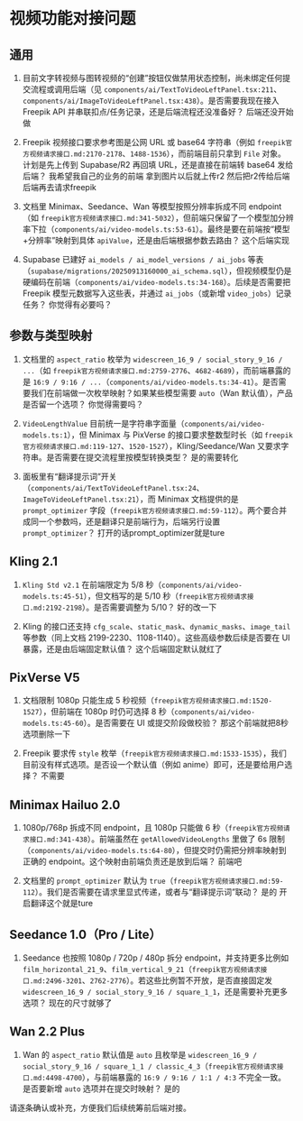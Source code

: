 # 视频功能对接问题

## 通用
1. 目前文字转视频与图转视频的“创建”按钮仅做禁用状态控制，尚未绑定任何提交流程或调用后端（见 `components/ai/TextToVideoLeftPanel.tsx:211`、`components/ai/ImageToVideoLeftPanel.tsx:438`）。是否需要我现在接入 Freepik API 并串联扣点/任务记录，还是后端流程还没准备好？
后端还没开始做 

2. Freepik 视频接口要求参考图是公网 URL 或 base64 字符串（例如 `freepik官方视频请求接口.md:2170-2178`、`1488-1536`），而前端目前只拿到 `File` 对象。计划是先上传到 Supabase/R2 再回填 URL，还是直接在前端转 base64 发给后端？
我希望我自己的业务的前端 拿到图片以后就上传r2 然后把r2传给后端 后端再去请求freepik

3. 文档里 Minimax、Seedance、Wan 等模型按照分辨率拆成不同 endpoint（如 `freepik官方视频请求接口.md:341-5032`），但前端只保留了一个模型加分辨率下拉（`components/ai/video-models.ts:53-61`）。最终是要在前端按“模型+分辨率”映射到具体 `apiValue`，还是由后端根据参数去路由？
这个后端实现



4. Supabase 已建好 `ai_models / ai_model_versions / ai_jobs` 等表（`supabase/migrations/20250913160000_ai_schema.sql`），但视频模型仍是硬编码在前端（`components/ai/video-models.ts:34-168`）。后续是否需要把 Freepik 模型元数据写入这些表，并通过 `ai_jobs`（或新增 `video_jobs`）记录任务？
你觉得有必要吗？

## 参数与类型映射
1. 文档里的 `aspect_ratio` 枚举为 `widescreen_16_9 / social_story_9_16 / ...`（如 `freepik官方视频请求接口.md:2759-2776`、`4682-4689`），而前端暴露的是 `16:9 / 9:16 / ...`（`components/ai/video-models.ts:34-41`）。是否需要我们在前端做一次枚举映射？如果某些模型需要 `auto`（Wan 默认值），产品是否留一个选项？
你觉得需要吗？


2. `VideoLengthValue` 目前统一是字符串字面量（`components/ai/video-models.ts:1`），但 Minimax 与 PixVerse 的接口要求整数型时长（如 `freepik官方视频请求接口.md:119-127`、`1520-1527`），Kling/Seedance/Wan 又要求字符串。是否需要在提交流程里按模型转换类型？
是的需要转化


3. 面板里有“翻译提示词”开关（`components/ai/TextToVideoLeftPanel.tsx:24`、`ImageToVideoLeftPanel.tsx:21`），而 Minimax 文档提供的是 `prompt_optimizer` 字段（`freepik官方视频请求接口.md:59-112`）。两个要合并成同一个参数吗，还是翻译只是前端行为，后端另行设置 `prompt_optimizer`？
打开的话prompt_optimizer就是ture

## Kling 2.1
1. `Kling Std v2.1` 在前端限定为 5/8 秒（`components/ai/video-models.ts:45-51`），但文档写的是 5/10 秒（`freepik官方视频请求接口.md:2192-2198`）。是否需要调整为 5/10？
好的改一下

2. Kling 的接口还支持 `cfg_scale`、`static_mask`、`dynamic_masks`、`image_tail` 等参数（同上文档 2199-2230、1108-1140）。这些高级参数后续是否要在 UI 暴露，还是由后端固定默认值？
这个后端固定默认就红了

## PixVerse V5
1. 文档限制 1080p 只能生成 5 秒视频（`freepik官方视频请求接口.md:1520-1527`），但前端在 1080p 时仍可选择 8 秒（`components/ai/video-models.ts:45-60`）。是否需要在 UI 或提交阶段做校验？
那这个前端就把8秒选项删除一下


2. Freepik 要求传 `style` 枚举（`freepik官方视频请求接口.md:1533-1535`），我们目前没有样式选项。是否设一个默认值（例如 anime）即可，还是要给用户选择？
不需要

## Minimax Hailuo 2.0
1. 1080p/768p 拆成不同 endpoint，且 1080p 只能做 6 秒（`freepik官方视频请求接口.md:341-438`）。前端虽然在 `getAllowedVideoLengths` 里做了 6s 限制（`components/ai/video-models.ts:64-80`），但提交时仍需把分辨率映射到正确的 endpoint。这个映射由前端负责还是放到后端？
前端吧

2. 文档里的 `prompt_optimizer` 默认为 `true`（`freepik官方视频请求接口.md:59-112`）。我们是否需要在请求里显式传递，或者与“翻译提示词”联动？
是的 开启翻译这个就是ture

## Seedance 1.0（Pro / Lite）
1. Seedance 也按照 1080p / 720p / 480p 拆分 endpoint，并支持更多比例如 `film_horizontal_21_9`、`film_vertical_9_21`（`freepik官方视频请求接口.md:2496-3201`、`2762-2776`）。若这些比例暂不开放，是否直接固定发 `widescreen_16_9 / social_story_9_16 / square_1_1`，还是需要补充更多选项？
现在的尺寸就够了

## Wan 2.2 Plus
1. Wan 的 `aspect_ratio` 默认值是 `auto` 且枚举是 `widescreen_16_9 / social_story_9_16 / square_1_1 / classic_4_3`（`freepik官方视频请求接口.md:4498-4700`），与前端暴露的 `16:9 / 9:16 / 1:1 / 4:3` 不完全一致。是否要新增 `auto` 选项并在提交时映射？
是的

请逐条确认或补充，方便我们后续统筹前后端对接。
